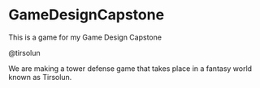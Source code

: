 # GameDesignCapstone
This is a game for my Game Design Capstone

@tirsolun

We are making a tower defense game that takes place in a fantasy world known as Tirsolun.
